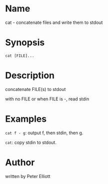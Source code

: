 # Name

cat - concatenate files and write them to stdout

# Synopsis

`cat [FILE]...`

# Description

concatenate FILE(s) to stdout

with no FILE or when FILE is -, read stdin

# Examples

`cat f - g`: output f, then stdin, then g.

`cat`: copy stdin to stdout.

# Author

written by Peter Elliott